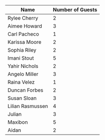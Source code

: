| Name              | Number of Guests  |
| -----------       | -----------       |
| Rylee Cherry      | 2                 |
| Aimee Howard      | 3                 |
| Carl Pacheco      | 1                 |
| Karissa Moore     | 2                 |
| Sophia Riley      | 2                 |
| Imani Stout       | 5                 |
| Yahir Nichols     | 2                 |
| Angelo Miller     | 3                 |
| Raina Velez       | 1                 |
| Duncan Forbes     | 2                 |
| Susan Sloan       | 3                 |
| Lilian Rasmussen  | 4                 |
| Julian            | 3                 |
| Maxibon           | 5 	            |
| Aidan             | 2                 |
